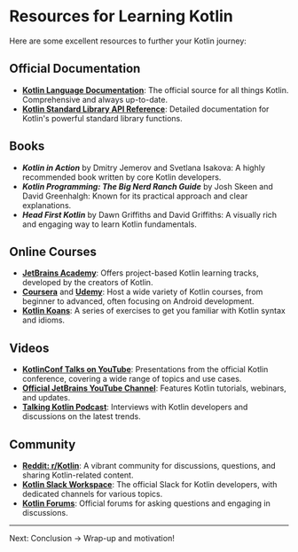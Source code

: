 
# Resources for Learning Kotlin

Here are some excellent resources to further your Kotlin journey:

## Official Documentation

* **[Kotlin Language Documentation](https://kotlinlang.org/docs/home.html)**: The official source for all things Kotlin. Comprehensive and always up-to-date.
* **[Kotlin Standard Library API Reference](https://kotlinlang.org/api/latest/jvm/stdlib/)**: Detailed documentation for Kotlin's powerful standard library functions.

## Books

* **_Kotlin in Action_** by Dmitry Jemerov and Svetlana Isakova: A highly recommended book written by core Kotlin developers.
* **_Kotlin Programming: The Big Nerd Ranch Guide_** by Josh Skeen and David Greenhalgh: Known for its practical approach and clear explanations.
* **_Head First Kotlin_** by Dawn Griffiths and David Griffiths: A visually rich and engaging way to learn Kotlin fundamentals.

## Online Courses

* **[JetBrains Academy](https://www.jetbrains.com/academy/)**: Offers project-based Kotlin learning tracks, developed by the creators of Kotlin.
* **[Coursera](https://www.coursera.org/courses?query=kotlin)** and **[Udemy](https://www.udemy.com/courses/search/?src=ukw&q=kotlin)**: Host a wide variety of Kotlin courses, from beginner to advanced, often focusing on Android development.
* **[Kotlin Koans](https://play.kotlinlang.org/koans/overview)**: A series of exercises to get you familiar with Kotlin syntax and idioms.

## Videos

* **[KotlinConf Talks on YouTube](https://www.youtube.com/c/KotlinConf)**: Presentations from the official Kotlin conference, covering a wide range of topics and use cases.
* **[Official JetBrains YouTube Channel](https://www.youtube.com/c/JetBrainsTV)**: Features Kotlin tutorials, webinars, and updates.
* **[Talking Kotlin Podcast](https://talkingkotlin.com/)**: Interviews with Kotlin developers and discussions on the latest trends.

## Community

* **[Reddit: r/Kotlin](https://www.reddit.com/r/Kotlin/)**: A vibrant community for discussions, questions, and sharing Kotlin-related content.
* **[Kotlin Slack Workspace](https://slack.kotlinlang.org/)**: The official Slack for Kotlin developers, with dedicated channels for various topics.
* **[Kotlin Forums](https://discuss.kotlinlang.org/)**: Official forums for asking questions and engaging in discussions.

---

Next: Conclusion → Wrap-up and motivation!
